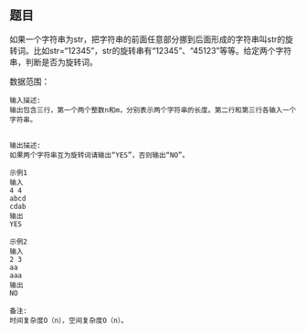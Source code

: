 ## 题目
如果一个字符串为str，把字符串的前面任意部分挪到后面形成的字符串叫str的旋转词。比如str=“12345”，str的旋转串有“12345”、“45123”等等。给定两个字符串，判断是否为旋转词。

数据范围：

    输入描述:
    输出包含三行，第一个两个整数n和m，分别表示两个字符串的长度。第二行和第三行各输入一个字符串。


    输出描述:
    如果两个字符串互为旋转词请输出“YES”，否则输出“NO”。

    示例1
    输入
    4 4
    abcd
    cdab
    输出
    YES

    示例2
    输入
    2 3
    aa
    aaa
    输出
    NO

    备注:
    时间复杂度O（n），空间复杂度O（n）。
